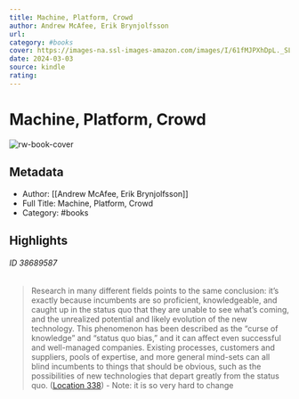 ```yaml
---
title: Machine, Platform, Crowd
author: Andrew McAfee, Erik Brynjolfsson
url: 
category: #books
cover: https://images-na.ssl-images-amazon.com/images/I/61fMJPXhDpL._SL200_.jpg
date: 2024-03-03
source: kindle
rating:
---
```

# Machine, Platform, Crowd

![rw-book-cover](https://images-na.ssl-images-amazon.com/images/I/61fMJPXhDpL._SL200_.jpg)

## Metadata
- Author: [[Andrew McAfee, Erik Brynjolfsson]]
- Full Title: Machine, Platform, Crowd
- Category: #books

## Highlights
###### ID 38689587
> Research in many different fields points to the same conclusion: it’s exactly because incumbents are so proficient, knowledgeable, and caught up in the status quo that they are unable to see what’s coming, and the unrealized potential and likely evolution of the new technology. This phenomenon has been described as the “curse of knowledge” and “status quo bias,” and it can affect even successful and well-managed companies. Existing processes, customers and suppliers, pools of expertise, and more general mind-sets can all blind incumbents to things that should be obvious, such as the possibilities of new technologies that depart greatly from the status quo. ([Location 338](https://readwise.io/to_kindle?action=open&asin=B01MAWT25I&location=338))
    - Note: it is so very hard to change
    
